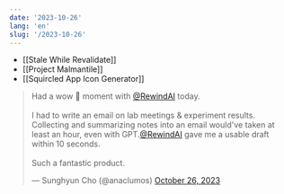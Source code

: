 ```yaml
---
date: '2023-10-26'
lang: 'en'
slug: '/2023-10-26'
---
```


- [[Stale While Revalidate]]
- [[Project Malmantile]]
- [[Squircled App Icon Generator]]

<blockquote class="twitter-tweet"><p lang="en" dir="ltr">Had a wow 🤯 moment with <a href="https://twitter.com/RewindAI?ref_src=twsrc%5Etfw">@RewindAI</a> today.<br/><br/>I had to write an email on lab meetings &amp; experiment results. Collecting and summarizing notes into an email would&#39;ve taken at least an hour, even with GPT.<a href="https://twitter.com/RewindAI?ref_src=twsrc%5Etfw">@RewindAI</a> gave me a usable draft within 10 seconds.<br/><br/>Such a fantastic product.</p>&mdash; Sunghyun Cho (@anaclumos) <a href="https://twitter.com/anaclumos/status/1717625204137160913?ref_src=twsrc%5Etfw">October 26, 2023</a></blockquote>
